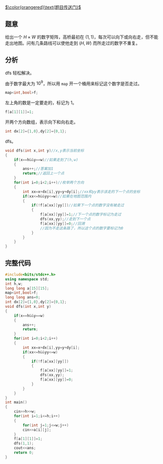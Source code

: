 [$\color{orangered}\text{题目传送门}$](https://www.luogu.com.cn/problem/AT_abc293_c)

## 题意
给出一个 $H\times W$ 的数字矩阵，高桥最初在 $(1,1)$，每次可以向下或向右走，但不能走出地图。问有几条路线可以使他走到 $(H,W)$ 而所走过的数字不重复。

## 分析
dfs 轻松解决。

由于数字最大为 $10^9$，所以用 `map` 开一个桶用来标记这个数字是否走过。
```cpp
map<int,bool>f;
```
左上角的数是一定要走的，标记为 $1$。
```cpp
f[a[1][1]]=1;
```

开两个方向数组，表示向下和向右走。
```cpp
int dx[2]={1,0},dy[2]={0,1};
```

dfs。
```cpp
void dfs(int x,int y)//x,y表示当前坐标
{
	if(x==h&&y==w)//如果走到了(h,w)
	{
		ans++;//答案加1
		return;//返回上一个点
	}
	for(int i=0;i<2;i++)//枚举两个方向
	{
		int xx=x+dx[i],yy=y+dy[i];//xx和yy表示该走的下一个点的坐标
		if(xx<=h&&yy<=w)//如果在地图范围内
		{
			if(!f[a[xx][yy]])//如果下一个点的数字没有被走过
			{
				f[a[xx][yy]]=1;//下一个点的数字标记为走过
				dfs(xx,yy);//走到下一个点
				f[a[xx][yy]]=0;//回溯
				//因为不走这条路了，所以这个点的数字要标记为0
			}
		}
	}
}
```

## 完整代码
```cpp
#include<bits/stdc++.h>
using namespace std;
int h,w;
long long a[15][15];
map<int,bool>f;
long long ans=0;
int dx[2]={1,0},dy[2]={0,1};
void dfs(int x,int y)
{
	if(x==h&&y==w)
	{
		ans++;
		return;
	}
	for(int i=0;i<2;i++)
	{
		int xx=x+dx[i],yy=y+dy[i];
		if(xx<=h&&yy<=w)
		{
			if(!f[a[xx][yy]])
			{
				f[a[xx][yy]]=1;
				dfs(xx,yy);
				f[a[xx][yy]]=0;
			}
		}
	}
}
int main()
{
	cin>>h>>w;
	for(int i=1;i<=h;i++)
	{
		for(int j=1;j<=w;j++)
		cin>>a[i][j];
	}
	f[a[1][1]]=1;
	dfs(1,1);
	cout<<ans;
    return 0;
}
```